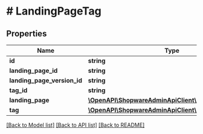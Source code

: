 # # LandingPageTag

## Properties

Name | Type | Description | Notes
------------ | ------------- | ------------- | -------------
**id** | **string** |  | [optional]
**landing_page_id** | **string** |  |
**landing_page_version_id** | **string** |  | [optional]
**tag_id** | **string** |  |
**landing_page** | [**\OpenAPI\ShopwareAdminApiClient\Model\LandingPage**](LandingPage.md) |  | [optional]
**tag** | [**\OpenAPI\ShopwareAdminApiClient\Model\Tag**](Tag.md) |  | [optional]

[[Back to Model list]](../../README.md#models) [[Back to API list]](../../README.md#endpoints) [[Back to README]](../../README.md)
